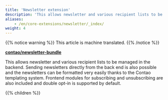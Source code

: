 ```yaml
---
title: 'Newsletter extension'
description: 'This allows newsletter and various recipient lists to be managed in the backend.'
aliases:
    - /en/core-extensions/newsletter/_index/
weight: 4
---
```


{{% notice warning %}}
This article is machine translated.
{{% /notice %}}

**[contao/newsletter-bundle](https://packagist.org/packages/contao/newsletter-bundle)**

This allows newsletter and various recipient lists to be managed in the backend. Sending newsletters directly from the back end is also possible and the newsletters can be formatted very easily thanks to the Contao templating system. Frontend modules for subscribing and unsubscribing are also included and double opt-in is supported by default.

{{% children %}}
